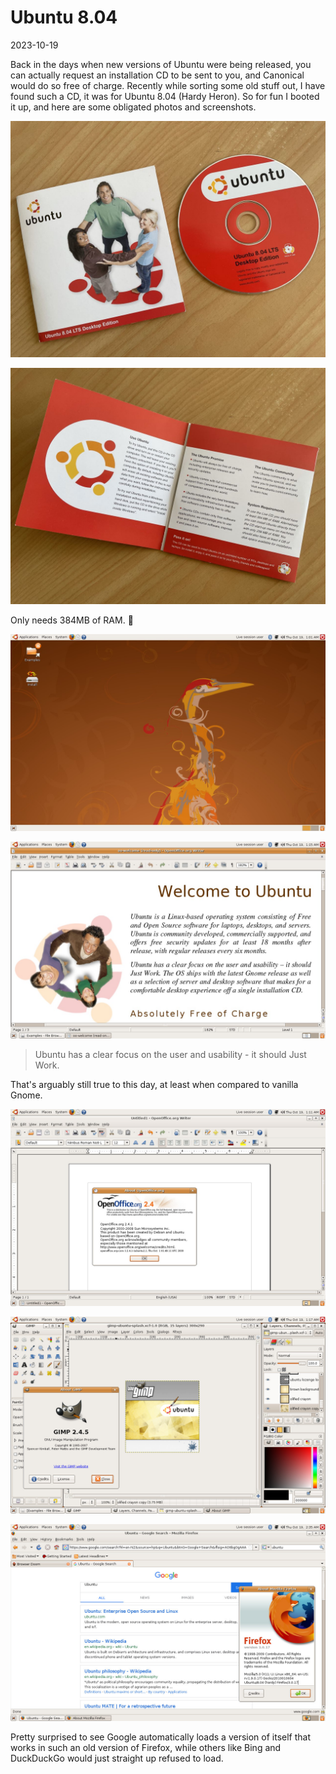 # Ubuntu 8.04

2023-10-19

Back in the days when new versions of Ubuntu were being released, you
can actually request an installation CD to be sent to you, and
Canonical would do so free of charge. Recently while sorting some old
stuff out, I have found such a CD, it was for Ubuntu 8.04 (Hardy
Heron). So for fun I booted it up, and here are some obligated photos
and screenshots.

![Ubuntu Disc](2023-10-19-ubuntu-8-04/ubuntu-disc.jpg)

![Ubuntu Cover](2023-10-19-ubuntu-8-04/ubuntu-cover.jpg)

Only needs 384MB of RAM. 👴

![Desktop](2023-10-19-ubuntu-8-04/desktop.jpg)

![Welcome](2023-10-19-ubuntu-8-04/welcome.jpg)

> Ubuntu has a clear focus on the user and usability - it should Just
> Work.

That's arguably still true to this day, at least when compared to
vanilla Gnome.

![OpenOffice](2023-10-19-ubuntu-8-04/openoffice.jpg)

![GIMP](2023-10-19-ubuntu-8-04/gimp.jpg)

![Firefox](2023-10-19-ubuntu-8-04/firefox.jpg)

Pretty surprised to see Google automatically loads a version of itself
that works in such an old version of Firefox, while others like Bing
and DuckDuckGo would just straight up refused to load.
